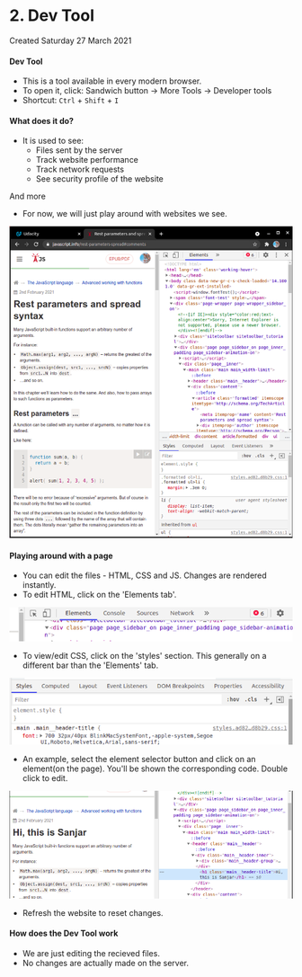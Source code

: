 # 2. Dev Tool
Created Saturday 27 March 2021

#### Dev Tool

* This is a tool available in every modern browser.
* To open it, click: Sandwich button → More Tools → Developer tools
* Shortcut: ``Ctrl`` + ``Shift`` + ``I``


#### What does it do?

* It is used to see:
	* Files sent by the server
	* Track website performance
	* Track network requests
	* See security profile of the website

And more

* For now, we will just play around with websites we see.

![](vault/0._Basics_of_the_Web/2._Dev_Tool/pasted_image.png)

#### Playing around with a page

* You can edit the files - HTML, CSS and JS. Changes are rendered instantly.
* To edit HTML, click on the 'Elements tab'.

![](vault/0._Basics_of_the_Web/2._Dev_Tool/pasted_image002.png)

* To view/edit CSS, click on the 'styles' section. This generally on a different bar than the 'Elements' tab.

![](vault/0._Basics_of_the_Web/2._Dev_Tool/pasted_image003.png)

* An example, select the element selector button and click on an element(on the page). You'll be shown the corresponding code. Double click to edit.

![](vault/0._Basics_of_the_Web/2._Dev_Tool/pasted_image001.png)

* Refresh the website to reset changes.




#### How does the Dev Tool work

* We are just editing the recieved files.
* No changes are actually made on the server.


